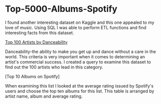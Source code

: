 # Top-5000-Albums-Spotify
I found another interesting dataset on Kaggle and this one appealed to my love of music. Using SQL I was able to perform ETL functions and find interesting facts from this dataset. 

 [Top 100 Artists by Danceability](top_100_artists_by_danceabilty_on_spotify)

Danceability-the ability to make you get up and dance without a care in the world. This criteria is very important when it comes to determining an artist's
commercial success. I created a query to examine this dataset to find out the 100 artists who lead in this category. 

[Top 10 Albums on Spotify]


When examining this list I looked at the average rating issued by Spotify's users and choose the top ten albums for this list. This table is arranged by artist name, album and average rating. 
